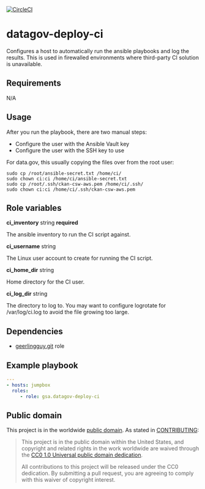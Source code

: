 [![CircleCI](https://circleci.com/gh/GSA/datagov-deploy-ci.svg?style=svg)](https://circleci.com/gh/GSA/datagov-deploy-ci)

# datagov-deploy-ci

Configures a host to automatically run the ansible playbooks and log the
results. This is used in firewalled environments where third-party CI solution
is unavailable.


## Requirements

N/A

## Usage

After you run the playbook, there are two manual steps:

- Configure the user with the Ansible Vault key
- Configure the user with the SSH key to use

For data.gov, this usually copying the files over from the root user:

```shell
sudo cp /root/ansible-secret.txt /home/ci/
sudo chown ci:ci /home/ci/ansible-secret.txt
sudo cp /root/.ssh/ckan-csw-aws.pem /home/ci/.ssh/
sudo chown ci:ci /home/ci/.ssh/ckan-csw-aws.pem
```


## Role variables

**ci_inventory** string **required**

The ansible inventory to run the CI script against.

**ci_username** string

The Linux user account to create for running the CI script.

**ci_home_dir** string

Home directory for the CI user.

**ci_log_dir** string

The directory to log to. You may want to configure logrotate for /var/log/ci.log
to avoid the file growing too large.


## Dependencies

- [geerlingguy.git](https://galaxy.ansible.com/geerlingguy/git) role


## Example playbook

```yaml
---
- hosts: jumpbox
  roles:
     - role: gsa.datagov-deploy-ci
```


## Public domain

This project is in the worldwide [public domain](LICENSE.md). As stated in [CONTRIBUTING](CONTRIBUTING.md):

> This project is in the public domain within the United States, and copyright and related rights in the work worldwide are waived through the [CC0 1.0 Universal public domain dedication](https://creativecommons.org/publicdomain/zero/1.0/).
>
> All contributions to this project will be released under the CC0 dedication. By submitting a pull request, you are agreeing to comply with this waiver of copyright interest.
